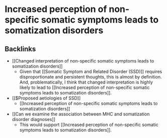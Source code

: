 # Increased perception of non-specific somatic symptoms leads to somatization disorders

## Backlinks
* [[Changed interpretation of non-specific somatic symptoms leads to somatization disorders]]
	* Given that [[Somatic Symptom and Related Disorder (SSD)]] requires disproportionate and persistent thoughts, this is almost by definition. And, problematically, I think that changed interpretation is highly likely to lead to [[Increased perception of non-specific somatic symptoms leads to somatization disorders]].
* [[$Proposed aetiologies of SSD]]
	* [[Increased perception of non-specific somatic symptoms leads to somatization disorders]]
* [[Can we examine the association between MHC and somatization disorder diagnoses]]
	* This would support [[Increased perception of non-specific somatic symptoms leads to somatization disorders]].

<!-- #service -->

<!-- {BearID:B06D5BC5-57F2-41E6-BEFE-D4C5DB203656-15756-0000130BC3D9A488} -->

